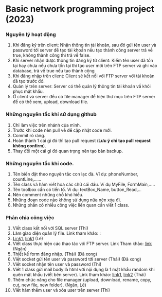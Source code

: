 # Basic network programming project (2023)
### Nguyên lý hoạt động
1. Khi đăng ký trên client: Nhận thông tin tài khoản, sau đó gửi tên user và password tới server để tạo tài khoản nếu tạo thành công server trả về true, không thành công thì trả về false.
2. Khi server nhận được thông tin đăng ký từ client: Kiểm tên user đã tồn tại hay chưa nếu chưa tồn tại thì tạo user mới trên FTP server và ghi vào database, trả về true nếu tạo thành công
3. Khi đăng nhập trên client: Client sẽ kết nối với FTP server với tài khoản đã tạo trước đó.
4. Quản lý trên server: Server có thể quản lý thông tin tài khoản vầ khôi phục mật khẩu.
5. Ở client và server đều có file manager để hiện thư mục trên FTP server để có thể xem, upload, download file.
### Những nguyên tắc khi sử dụng github
1. Chỉ làm việc trên nhánh của mình.
2. Trước khi code nên pull về để cập nhật code mới.
3. Commit rõ ràng.
3. Hoàn thành 1 cái gì đó thì tạo pull request (**Lưu ý chỉ tạo pull request không confirm**).
4. Thay đổi một cái gì đó quan trọng nên tạo bản backup.
### Những nguyên tắc khi code.
1. Tên biến đặt theo nguyên tắc con lạc đà. Ví dụ: phoneNumber, countLine,......
2. Tên class và hàm viết hoa các chữ cái đầu. Ví dụ MyFile, FormMain,.....
3. Tên toolbox cần có tiền tố. Ví dụ: textBox_Name, button_Read,...
4. Nên comment những chỗ khó hiểu.
5. Những đoạn code nào không sử dụng nữa nên xóa đi.
6. Những phần có nhiều công việc liên quan cần viết 1 class.
### Phân chia công việc
1. Viết class kết nối với SQL server (Thi)
2. Làm giao diện quản lý file. Link tham khảo: :
3. [Link1](https://www.youtube.com/watch?v=oRtME1oJD7M), [link1](https://www.youtube.com/watch?v=LT97kQWf7wU&list=PL-EU0JUF-XD1saII7gONUxMIbk13XkmCV&index=99) (Lê)
4. Viết class thực hiện các thao tác với FTP server. Link Tham khảo: [link](https://megacode.vn/files/view/ket-noi-ftp-server-bang-c-1901.html#:~:text=K%E1%BA%BFt%20n%E1%BB%91i%20FTP%20server%20b%E1%BA%B1ng%20C%23%202013-09-03T09%3A00-03%3A00%20%C4%90%C4%83ng,function%20of%20choice%2C%20v%C3%A0%20free%20resource.%200.73684210526316%2F10%208711) (Ngân)
5. Thiết kế form đăng nhập. (Thái) (Đã xong)
6. Viết socket gửi tên user và password tới server (Thái) (Đã xong)
7. Viết socket nhận tên user và password (Thi)
8. Viết 1 class gửi mail body là html với nội dụng là 1 mật khẩu random khi quên mật khẩu (viết bên server). Link tham khảo: [link1](https://stackoverflow.com/questions/1155797/send-an-email-with-a-html-file-as-body-c), [link2](https://www.phanxuanchanh.com/2021/09/16/lap-trinh-c-gui-email-don-gian-bang-giao-thuc-smtp/) (Thái)
9. Thêm chức năng cho file manager (upload, download, rename, copy, cut, new file, new folder). (Ngân, Lê)
10. Viết hàm thêm user và xóa user trên server (Thi)
